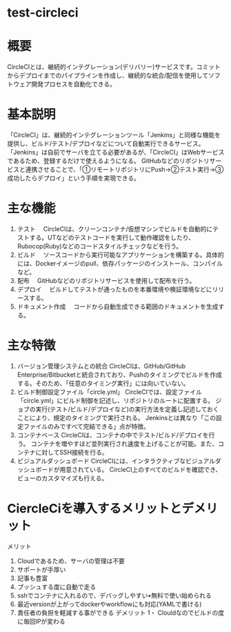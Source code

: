 # test-circleci

# 概要
CircleCIとは、継続的インテグレーション(デリバリー)サービスです。コミットからデプロイまでのパイプラインを作成し、継続的な統合/配信を使用してソフトウェア開発プロセスを自動化できる。

# 基本説明
「CircleCI」は、継続的インテグレーションツール「Jenkins」と同様な機能を提供し、ビルド/テスト/デプロイなどについて自動実行できるサービス。
「Jenkins」は自前でサーバを立てる必要があるが、「CircleCI」はWebサービスであるため、登録するだけで使えるようになる。
GitHubなどのリポジトリサービスと連携させることで、「①リモートリポジトリにPush→②テスト実行→③成功したらデプロイ」という手順を実現できる。

# 主な機能
1. テスト
　CircleCIは、クリーンコンテナ/仮想マシンでビルドを自動的にテストする。UTなどのテストコードを実行して動作確認をしたり、Rubocop(Ruby)などのコードスタイルチェックなどを行う。
2. ビルド
　ソースコードから実行可能なアプリケーションを構築する。具体的には、Dockerイメージのpull、依存パッケージのインストール、コンパイルなど。
3. 配布
　GitHubなどのリポジトリサービスを使用して配布を行う。
4. デプロイ
　ビルドしてテストが通ったものを本番環境や検証環境などにリリースする。
5. ドキュメント作成
　コードから自動生成できる範囲のドキュメントを生成する。
 
# 主な特徴
1. バージョン管理システムとの統合
  CircleCIは、GitHub/GitHub Enterprise/Bitbucketと統合されており、Pushのタイミングでビルドを作成する。そのため、「任意のタイミング実行」には向いていない。
2. ビルド制御設定ファイル「circle.yml」
  CircleCIでは、設定ファイル「circle.yml」にビルド制御を記述し、リポジトリのルートに配置する。
  ジョブの実行(テスト/ビルド/デプロイなど)の実行方法を定義し記述しておくことにより、規定のタイミングで実行される。
  Jenkinsとは異なり「この設定ファイルのみですべて完結できる」点が特徴。
3. コンテナベース
  CircleCIは、コンテナの中でテスト/ビルド/デプロイを行う。
  コンテナを増やすほど並列実行され速度を上げることが可能。また、コンテナに対してSSH接続を行る。
4. ビジュアルダッシュボード
  CircleCIには、インタラクティブなビジュアルダッシュボードが用意されている。
  CircleCI上のすべてのビルドを確認でき、ビューのカスタマイズも行える。
  
# CiercleCiを導入するメリットとデメリット
メリット
1. Cloudであるため、サーバの管理は不要
2. サポートが手厚い
3. 記事も豊富
4. プッシュする度に自動で走る
5. sshでコンテナに入れるので、デバッグしやすい•無料で使い始められる
6. 最近versionが上がってdockerやworkflowにも対応(YAMLで書ける)
7. 責任者の負担を軽減する事ができる
デメリット
1・ Clouldなのでビルドの度に毎回IPが変わる
